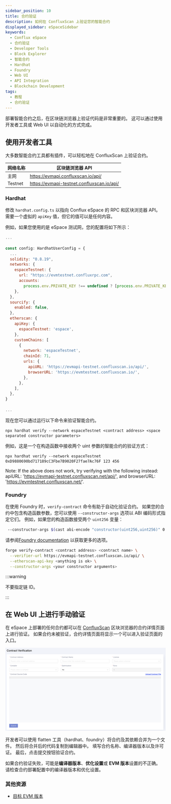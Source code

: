 ```yaml
---
sidebar_position: 10
title: 合约验证
description: 如何在 ConfluxScan 上验证您的智能合约
displayed_sidebar: eSpaceSidebar
keywords:
  - Conflux eSpace
  - 合约验证
  - Developer Tools
  - Block Explorer
  - 智能合约
  - Hardhat
  - Foundry
  - Web UI
  - API Integration
  - Blockchain Development
tags:
  - 教程
  - 合约验证
---
```


部署智能合约之后，在区块链浏览器上验证代码是非常重要的。 这可以通过使用开发者工具或 Web UI 以自动化的方式完成。

## 使用开发者工具

大多数智能合约工具都有插件，可以轻松地在 ConfluxScan 上验证合约。

| 网络名称    | 区块链浏览器 API                                                                                 |
| ------- | ------------------------------------------------------------------------------------------ |
| 主网      | https://evmapi.confluxscan.io/api/         |
| Testnet | https://evmapi-testnet.confluxscan.io/api/ |

### Hardhat

修改 `hardhat.config.ts` 以指向 Conflux eSpace 的 RPC 和区块浏览器 API。 需要一个虚拟的 `apiKey` 值，但它的值可以是任何内容。

例如，如果您使用的是 eSpace 测试网，您的配置将如下所示：

```javascript
...

const config: HardhatUserConfig = {
  ...
  solidity: "0.8.19",
  networks: {
    espaceTestnet: {
      url: "https://evmtestnet.confluxrpc.com",
      accounts:
        process.env.PRIVATE_KEY !== undefined ? [process.env.PRIVATE_KEY] : [],
    },
  },
  sourcify: {
    enabled: false,
  },
  etherscan: {
    apiKey: {
      espaceTestnet: 'espace',
    },
    customChains: [
      {
        network: 'espaceTestnet',
        chainId: 71,
        urls: {
          apiURL: 'https://evmapi-testnet.confluxscan.io/api/',
          browserURL: 'https://evmtestnet.confluxscan.io/',
        },
      },
    ],
  },
}

...
```

现在您可以通过运行以下命令来验证智能合约。

```solidity
npx hardhat verify --network espaceTestnet <contract address> <space separated constructor parameters>
```

例如，这是一个在构造函数中接收两个 uint 参数的智能合约的验证方式：

```solidity
npx hardhat verify --network espaceTestnet 0xD9880690bd717189cC3Fbe7B9020F27fae7Ac76F 123 456
```

Note: If the above does not work, try verifying with the following instead: apiURL: 'https://evmapi-testnet.confluxscan.net/api/', and browserURL: 'https://evmtestnet.confluxscan.net/'.

### Foundry

在使用 Foundry 时，`verify-contract` 命令有助于自动化验证合约。 如果您的合约中包含构造函数参数，您可以使用 `--constructor-args` 选项以 ABI 编码形式指定它们。 例如，如果您的构造函数接受两个 `uint256` 变量：

```bash
 --constructor-args $(cast abi-encode "constructor(uint256,uint256)" 0 7)
```

请参阅[Foundry documentation](https://book.getfoundry.sh/reference/forge/forge-verify-contract) 以获取更多的选项。

```bash
forge verify-contract <contract address> <contract name> \
  --verifier-url https://evmapi-testnet.confluxscan.io/api/ \
  --etherscan-api-key <anything is ok> \
  --constructor-args <your constructor arguments>
```

:::warning

不要指定链 ID。

:::

## 在 Web UI 上进行手动验证

在 eSpace 上部署的任何合约都可以在 [ConfluxScan](https://evm.confluxscan.net/) 区块浏览器的合约详情页面上进行验证。 如果合约未被验证，合约详情页面将显示一个可以进入验证页面的入口。

![](./img/contract-verify-submit.png)

开发者可以使用 flatten 工具（hardhat、foundry）将合约及其依赖合并为一个文件。 然后将合并后的代码复制到编辑器中。 填写合约名称、编译器版本以及许可证。 最后，点击提交按钮验证合约。

如果合约验证失败，可能是**编译器版本**、**优化设置**或 **EVM 版本**设置的不正确。 请检查合约部署配置中的编译器版本和优化设置。

### 其他资源

- [目标 EVM 版本](https://docs.soliditylang.org/en/v0.8.23/using-the-compiler.html#setting-the-evm-version-to-target)
